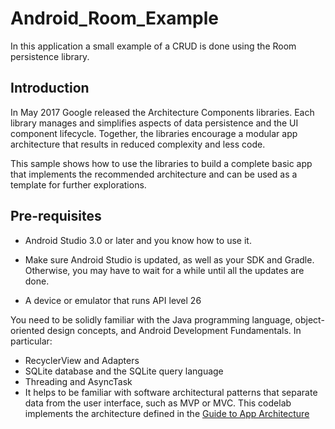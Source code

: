 # Android_Room_Example
In this application a small example of a CRUD is done using the Room persistence library.

Introduction
------------

In May 2017 Google released the Architecture Components libraries.
Each library manages and simplifies aspects of data persistence and the
UI component lifecycle. Together, the libraries encourage a modular
app architecture that results in reduced complexity and less code.

This sample shows how to use the libraries to build
a complete basic app that implements the recommended architecture
and can be used as a template for further explorations.


Pre-requisites
--------------

* Android Studio 3.0 or later and you know how to use it.

* Make sure Android Studio is updated, as well as your SDK and Gradle.
Otherwise, you may have to wait for a while until all the updates are done.

* A device or emulator that runs API level 26

You need to be solidly familiar with the Java programming language,
object-oriented design concepts, and Android Development Fundamentals.
In particular:

* RecyclerView and Adapters
* SQLite database and the SQLite query language
* Threading and AsyncTask
* It helps to be familiar with software architectural patterns that separate
  data from the user interface, such as MVP or MVC. This codelab implements the
  architecture defined in the
  [Guide to App Architecture](
  https://developer.android.com/topic/libraries/architecture/guide.html)
